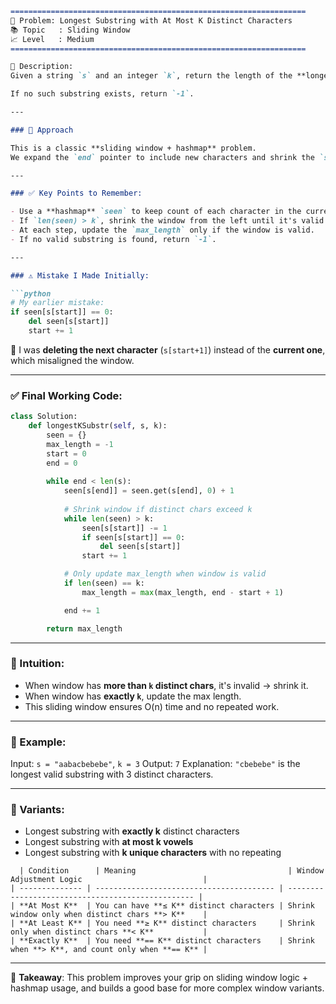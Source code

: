 
````markdown
==================================================================
🧩 Problem: Longest Substring with At Most K Distinct Characters
📚 Topic   : Sliding Window
📈 Level   : Medium
==================================================================

📄 Description:
Given a string `s` and an integer `k`, return the length of the **longest substring** that contains **at most `k` distinct characters**.

If no such substring exists, return `-1`.

---

### 🚀 Approach

This is a classic **sliding window + hashmap** problem.  
We expand the `end` pointer to include new characters and shrink the `start` pointer when the number of distinct characters exceeds `k`.

---

### ✅ Key Points to Remember:

- Use a **hashmap** `seen` to keep count of each character in the current window.
- If `len(seen) > k`, shrink the window from the left until it's valid again.
- At each step, update the `max_length` only if the window is valid.
- If no valid substring is found, return `-1`.

---

### ⚠️ Mistake I Made Initially:

```python
# My earlier mistake:
if seen[s[start]] == 0:
    del seen[s[start]]
    start += 1
````

🔴 I was **deleting the next character** (`s[start+1]`) instead of the **current one**, which misaligned the window.

---

### ✅ Final Working Code:

```python
class Solution:
    def longestKSubstr(self, s, k):
        seen = {}
        max_length = -1
        start = 0
        end = 0
        
        while end < len(s):
            seen[s[end]] = seen.get(s[end], 0) + 1
            
            # Shrink window if distinct chars exceed k
            while len(seen) > k:
                seen[s[start]] -= 1
                if seen[s[start]] == 0:
                    del seen[s[start]]
                start += 1

            # Only update max_length when window is valid
            if len(seen) == k:
                max_length = max(max_length, end - start + 1)

            end += 1

        return max_length
```

---

### 🧠 Intuition:

* When window has **more than `k` distinct chars**, it's invalid → shrink it.
* When window has **exactly `k`**, update the max length.
* This sliding window ensures O(n) time and no repeated work.

---

### 🌟 Example:

Input: `s = "aabacbebebe"`, `k = 3`
Output: `7`
Explanation: `"cbebebe"` is the longest valid substring with 3 distinct characters.

---

### 🔁 Variants:

* Longest substring with **exactly k** distinct characters
* Longest substring with **at most k vowels**
* Longest substring with **k unique characters** with no repeating
```
  | Condition      | Meaning                                  | Window Adjustment Logic                           |
| -------------- | ---------------------------------------- | ------------------------------------------------- |
| **At Most K**  | You can have **≤ K** distinct characters | Shrink window only when distinct chars **> K**    |
| **At Least K** | You need **≥ K** distinct characters     | Shrink only when distinct chars **< K**           |
| **Exactly K**  | You need **== K** distinct characters    | Shrink when **> K**, and count only when **== K** |
```

---

📝 **Takeaway**:
This problem improves your grip on sliding window logic + hashmap usage, and builds a good base for more complex window variants.
